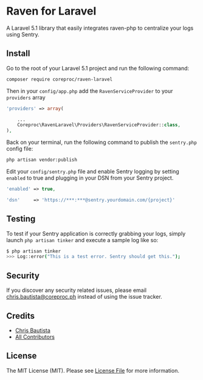# Raven for Laravel

A Laravel 5.1 library that easily integrates raven-php to centralize your logs using Sentry.

## Install

Go to the root of your Laravel 5.1 project and run the following command:

``` bash
composer require coreproc/raven-laravel
```

Then in your `config/app.php` add the `RavenServiceProvider` to your `providers` array

```php
'providers' => array(

    ...
    Coreproc\RavenLaravel\Providers\RavenServiceProvider::class,
),
```

Back on your terminal, run the following command to publish the `sentry.php` config file:

``` bash
php artisan vendor:publish
```

Edit your `config/sentry.php` file and enable Sentry logging by setting `enabled` to true and plugging in your DSN from your Sentry project.

```php
'enabled' => true,

'dsn'     => 'https://***:***@sentry.yourdomain.com/{project}'
```

## Testing

To test if your Sentry application is correctly grabbing your logs, simply launch `php artisan tinker` and execute a sample log like so:

``` bash
$ php artisan tinker
>>> Log::error("This is a test error. Sentry should get this.");
```

## Security

If you discover any security related issues, please email chris.bautista@coreproc.ph instead of using the issue tracker.

## Credits

- [Chris Bautista](https://github.com/chrisbjr)
- [All Contributors](../../contributors)

## License

The MIT License (MIT). Please see [License File](LICENSE.md) for more information.

